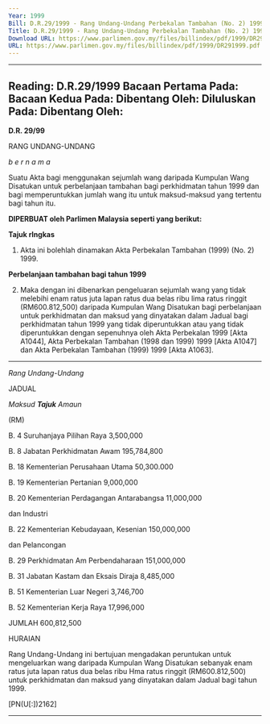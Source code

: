 ```yaml
---
Year: 1999
Bill: D.R.29/1999 - Rang Undang-Undang Perbekalan Tambahan (No. 2) 1999 (Lulus)
Title: D.R.29/1999 - Rang Undang-Undang Perbekalan Tambahan (No. 2) 1999 (Lulus)
Download URL: https://www.parlimen.gov.my/files/billindex/pdf/1999/DR291999.pdf
URL: https://www.parlimen.gov.my/files/billindex/pdf/1999/DR291999.pdf
---
```

---
Reading:
D.R.29/1999
Bacaan Pertama Pada:
Bacaan Kedua Pada:
Dibentang Oleh:
Diluluskan Pada:
Dibentang Oleh:
---

**D.R. 29/99**

RANG UNDANG-UNDANG

_b e r n a m a_

Suatu Akta bagi menggunakan sejumlah wang daripada Kumpulan
Wang Disatukan untuk perbelanjaan tambahan bagi perkhidmatan
tahun 1999 dan bagi memperuntukkan jumlah wang itu untuk
maksud-maksud yang tertentu bagi tahun itu.

**DIPERBUAT oleh Parlimen Malaysia seperti yang berikut:**

**Tajuk rlngkas**

1. Akta ini bolehlah dinamakan Akta Perbekalan Tambahan (1999)
(No. 2) 1999.

**Perbelanjaan tambahan bagi tahun 1999**

2. Maka dengan ini dibenarkan pengeluaran sejumlah wang yang
tidak melebihi enam ratus juta lapan ratus dua belas ribu lima ratus
ringgit (RM600.812,500) daripada Kumpulan Wang Disatukan bagi
perbelanjaan untuk perkhidmatan dan maksud yang dinyatakan
dalam Jadual bagi perkhidmatan tahun 1999 yang tidak diperuntukkan
atau yang tidak diperuntukkan dengan sepenuhnya oleh Akta
Perbekalan 1999 [Akta A1044], Akta Perbekalan Tambahan
(1998 dan 1999) 1999 [Akta A1047] dan Akta Perbekalan Tambahan
(1999) 1999 [Akta A1063].


-----

_Rang Undang-Undang_

JADUAL

_Maksud_ **_Tajuk_** _Amaun_

(RM)

B. 4 Suruhanjaya Pilihan Raya 3,500,000

B. 8 Jabatan Perkhidmatan Awam 195,784,800

B. 18 Kementerian Perusahaan Utama 50,300.000

B. 19 Kementerian Pertanian 9,000,000

B. 20 Kementerian Perdagangan Antarabangsa 11,000,000

dan Industri

B. 22 Kementerian Kebudayaan, Kesenian 150,000,000

dan Pelancongan

B. 29 Perkhidmatan Am Perbendaharaan 151,000,000

B. 31 Jabatan Kastam dan Eksais Diraja 8,485,000

B. 51 Kementerian Luar Negeri 3,746,700

B. 52 Kementerian Kerja Raya 17,996,000

JUMLAH 600,812,500

HURAIAN

Rang Undang-Undang ini bertujuan mengadakan peruntukan untuk mengeluarkan
wang daripada Kumpulan Wang Disatukan sebanyak enam ratus juta lapan ratus
dua belas ribu Hma ratus ringgit (RM600.812,500) untuk perkhidmatan dan
maksud yang dinyatakan dalam Jadual bagi tahun 1999.

[PN(U[:])2162]


-----

